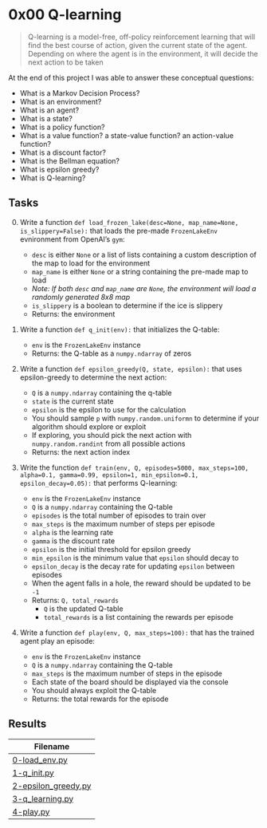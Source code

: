 # 0x00 Q-learning

> Q-learning is a model-free, off-policy reinforcement learning that will find the best course of action, given the current state of the agent. Depending on where the agent is in the environment, it will decide the next action to be taken

At the end of this project I was able to answer these conceptual questions:

* What is a Markov Decision Process?
* What is an environment?
* What is an agent?
* What is a state?
* What is a policy function?
* What is a value function? a state-value function? an action-value function?
* What is a discount factor?
* What is the Bellman equation?
* What is epsilon greedy?
* What is Q-learning?

## Tasks

0. Write a function `def load_frozen_lake(desc=None, map_name=None, is_slippery=False):` that loads the pre-made `FrozenLakeEnv` evnironment from OpenAI’s `gym`:

    * `desc` is either `None` or a list of lists containing a custom description of the map to load for the environment
    * `map_name` is either `None` or a string containing the pre-made map to load
    * *Note: If both `desc` and `map_name` are `None`, the environment will load a randomly generated 8x8 map*
    * `is_slippery` is a boolean to determine if the ice is slippery
    * Returns: the environment

1. Write a function `def q_init(env):` that initializes the Q-table:

    * `env` is the `FrozenLakeEnv` instance
    * Returns: the Q-table as a `numpy.ndarray` of zeros

2. Write a function `def epsilon_greedy(Q, state, epsilon):` that uses epsilon-greedy to determine the next action:

    * `Q` is a `numpy.ndarray` containing the q-table
    * `state` is the current state
    * `epsilon` is the epsilon to use for the calculation
    * You should sample `p` with `numpy.random.uniformn` to determine if your algorithm should explore or exploit
    * If exploring, you should pick the next action with `numpy.random.randint` from all possible actions
    * Returns: the next action index

3. Write the function `def train(env, Q, episodes=5000, max_steps=100, alpha=0.1, gamma=0.99, epsilon=1, min_epsilon=0.1, epsilon_decay=0.05):` that performs Q-learning:

    * `env` is the `FrozenLakeEnv` instance
    * `Q` is a `numpy.ndarray` containing the Q-table
    * `episodes` is the total number of episodes to train over
    * `max_steps` is the maximum number of steps per episode
    * `alpha` is the learning rate
    * `gamma` is the discount rate
    * `epsilon` is the initial threshold for epsilon greedy
    * `min_epsilon` is the minimum value that `epsilon` should decay to
    * `epsilon_decay` is the decay rate for updating `epsilon` between episodes
    * When the agent falls in a hole, the reward should be updated to be `-1`
    * Returns: `Q, total_rewards`
        * `Q` is the updated Q-table
        * `total_rewards` is a list containing the rewards per episode

4. Write a function `def play(env, Q, max_steps=100):` that has the trained agent play an episode:

    * `env` is the `FrozenLakeEnv` instance
    * `Q` is a `numpy.ndarray` containing the Q-table
    * `max_steps` is the maximum number of steps in the episode
    * Each state of the board should be displayed via the console
    * You should always exploit the Q-table
    * Returns: the total rewards for the episode

## Results

| Filename |
| ------ |
| [0-load_env.py]()|
| [1-q_init.py]()|
| [2-epsilon_greedy.py]()|
| [3-q_learning.py]()|
| [4-play.py]()|
